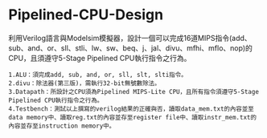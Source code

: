 # Pipelined-CPU-Design
利用Verilog語言與Modelsim模擬器，設計一個可以完成16道MIPS指令(add、sub、and、or、sll、stli、lw、sw、beq、j、jal、divu、mfhi、mflo、nop)的CPU，且須遵守5-Stage Pipelined CPU執行指令之行為。
          
	1.ALU：須完成add, sub, and, or, sll, slt, slti指令。
	2.divu：除法器(第三版)，需執行32-bit無號數除法。
 	3.Datapath：所設計之CPU須為Pipelined MIPS-Lite CPU，且所有指令須遵守5-Stage Pipelined CPU執行指令之行為。
 	4.Testbench：測試以上撰寫的verilog結果的正確與否，讀取data_mem.txt的內容並至data memory中、讀取reg.txt的內容並存至register file中、讀取instr_mem.txt的內容並存至instruction memory中。

